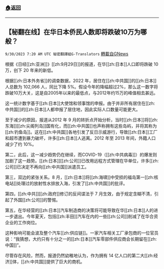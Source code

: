 ###  [:house:返回](README.md)
---


## 【秘翻在线】在华日本侨民人数即将跌破10万为哪般？
`9/30/2023 7:20 AM UTC 秘密翻譯組G-Translators` [轉載自GNews](https://gnews.org/articles/1759334)

根据《日经[[zh:亚洲]]》[[zh:9月29日]]的报道，在华[[zh:日本]]人口即将跌破 10 万，创下 20 年来的新低。

根据[[zh:日本外务省]]的调查数据，2022 年，居住在[[zh:中共国]]的[[zh:日本]]人总数为 102,066 人，同比下降 5%。假设今年的降幅超过2%，那么这一数字将跌破10万大关，这是自2005年以来的最低点，与2012年约15万的峰值相去甚远。

这一统计数字基于[[zh:日本]]大使馆和领事馆的申报。由于并非所有居住在[[zh:中共国]]的[[zh:日本]]人都申报了居住地，因此实际人口数量可能更大。

至于减少的原因，报道从2012 年 9 月的转折点开始分析，当时[[zh:日本]]将[[zh:东海]][[zh:尖阁列岛]]国有化，而[[zh:中共国]]也声称拥有这些岛屿，并将其称为[[zh:钓鱼岛]]。这在[[zh:中共国]]各地引发了反日示威游行，导致[[zh:日本]]工厂和超市遭到暴力破坏，许多[[zh:日本]]人逃离。2012 年至 2013 年间，外籍人口减少了约 10%。

第二，此后，这一减少趋势仍在继续，而COVID-19（[[zh:中共病毒]]）的爆发则加剧了这一趋势。[[zh:日本]][[zh:公司]]已改用远程方式管理在华单位，许多[[zh:公司]]已决定不再向[[zh:中共国]]派遣员工。

第三，双边的紧张关系。8 月，[[zh:日本]]将[[zh:海啸]]中受损的福岛第一[[zh:核电站]]处理过的放射性水排放入海，引发了[[zh:中共国]]的批评。

第四，[[zh:中共]][[zh:政府]]修订的反间谍法于 7 月生效，由于规定含糊不清，引起了外国[[zh:公司]]的警惕。

第五，在华经营的[[zh:日本]]汽车制造商的决策将可能导致在华[[zh:日本]]人的进一步退出。今年夏天，包括[[zh:丰田]]汽车在内的一些[[zh:公司]]削减了在华合资企业的工作岗位。

这种影响可能会波及整个汽车[[zh:供应链]]。一家汽车相关工厂承包商的一位官员说：“我猜想，大约只有十分之一的[[zh:日本]]汽车零部件供应商会长期留在[[zh:中国]]”。

尽管存在风险，然而，报道仍然幼稚地认为，作为拥有 14 亿人口的第二大[[zh:经济]]体，[[zh:中共国]]提供了巨大的商机。
